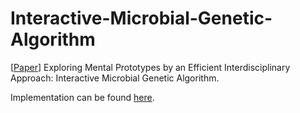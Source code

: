 # Interactive-Microbial-Genetic-Algorithm

[[Paper](https://hal.science/hal-04050608/document)] Exploring Mental Prototypes by an Efficient Interdisciplinary Approach: Interactive Microbial Genetic Algorithm.

Implementation can be found [here](https://github.com/yansen0508/IMGA).
